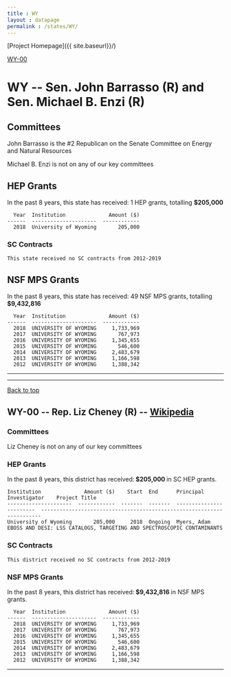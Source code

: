 ```yaml
---
title : WY
layout : datapage
permalink : /states/WY/
---
```

<a name="top"></a>
[Project Homepage]({{ site.baseurl}}/)


[WY-00](#WY-00)  

# WY -- Sen. John Barrasso (R) and  Sen. Michael B. Enzi (R)
## Committees
John Barrasso is the #2 Republican on the Senate Committee on Energy and Natural Resources 

Michael B. Enzi is not on any of our key committees 

## HEP Grants
In the past 8 years, this state has received:
1 HEP grants, totalling <b> $205,000</b>
```
  Year  Institution              Amount ($)
------  ---------------------  ------------
  2018  University of Wyoming       205,000
```
### SC Contracts
```
This state received no SC contracts from 2012-2019
```
## NSF MPS Grants
In the past 8 years, this state has received:
49 NSF MPS grants, totalling <b> $9,432,816</b>
```
  Year  Institution              Amount ($)
------  ---------------------  ------------
  2018  UNIVERSITY OF WYOMING     1,733,969
  2017  UNIVERSITY OF WYOMING       767,973
  2016  UNIVERSITY OF WYOMING     1,345,655
  2015  UNIVERSITY OF WYOMING       546,600
  2014  UNIVERSITY OF WYOMING     2,483,679
  2013  UNIVERSITY OF WYOMING     1,166,598
  2012  UNIVERSITY OF WYOMING     1,388,342
```
---
---
<a name="WY-00"></a>
[Back to top](#top)
## WY-00 -- Rep. Liz Cheney (R) -- [Wikipedia](https://en.wikipedia.org/wiki/WY-00)
### Committees
Liz Cheney is not on any of our key committees 

### HEP Grants
In the past 8 years, this district has received:<b> $205,000 </b>in SC HEP grants.
```
Institution              Amount ($)    Start  End      Principal Investigator    Project Title
---------------------  ------------  -------  -------  ------------------------  ----------------------------------------------------------------------
University of Wyoming       205,000     2018  Ongoing  Myers, Adam               EBOSS AND DESI: LSS CATALOGS, TARGETING AND SPECTROSCOPIC CONTAMINANTS
```
### SC Contracts
```
This district received no SC contracts from 2012-2019
```
### NSF MPS Grants
In the past 8 years, this district has received:<b> $9,432,816 </b>in NSF MPS grants.
```
  Year  Institution              Amount ($)
------  ---------------------  ------------
  2018  UNIVERSITY OF WYOMING     1,733,969
  2017  UNIVERSITY OF WYOMING       767,973
  2016  UNIVERSITY OF WYOMING     1,345,655
  2015  UNIVERSITY OF WYOMING       546,600
  2014  UNIVERSITY OF WYOMING     2,483,679
  2013  UNIVERSITY OF WYOMING     1,166,598
  2012  UNIVERSITY OF WYOMING     1,388,342
```
---
